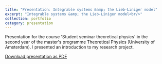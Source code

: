 ```yaml
---
title: "Presentation: Integrable systems &amp; the Lieb-Liniger model"
excerpt: "Integrable systems &amp; the Lieb-Liniger model<br/>"
collection: portfolio
category: presentation
---
```


Presentation for the course 'Student seminar theoretical physics' in the second year of the master's programme Theoretical Physics (University of Amsterdam).
I presented an introduction to my research project.

[Download presentation as PDF](/files/Presentation_SS_UvA.pdf)